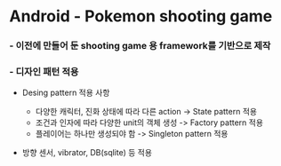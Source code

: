 # Android - Pokemon shooting game
###  - 이전에 만들어 둔 shooting game 용 framework를 기반으로 제작
###  - 디자인 패턴 적용



* Desing pattern 적용 사항
  - 다양한 캐릭터, 진화 상태에 따라 다른 action -> State pattern 적용
  - 조건과 인자에 따라 다양한 unit의 객체 생성 -> Factory pattern 적용
  - 플레이어는 하나만 생성되야 함 -> Singleton pattern 적용
    
* 방향 센서, vibrator, DB(sqlite) 등 적용
